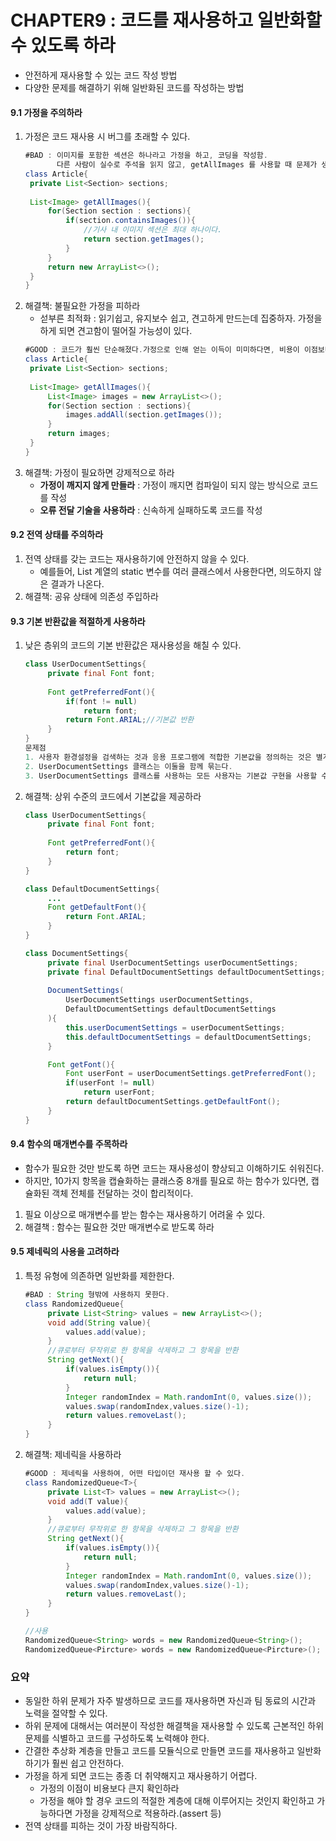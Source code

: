 # CHAPTER9 : 코드를 재사용하고 일반화할 수 있도록 하라

- 안전하게 재사용할 수 있는 코드 작성 방법
- 다양한 문제를 해결하기 위해 일반화된 코드를 작성하는 방법

#### 9.1 가정을 주의하라

1. 가정은 코드 재사용 시 버그를 초래할 수 있다.
   ````java
   #BAD : 이미지를 포함한 섹션은 하나라고 가정을 하고, 코딩을 작성함. 
          다른 사람이 실수로 주석을 읽지 않고, getAllImages 를 사용할 때 문제가 생길 수 있음.
   class Article{
    private List<Section> sections;
    
    List<Image> getAllImages(){
        for(Section section : sections){
            if(section.containsImages()){
                //기사 내 이미지 섹션은 최대 하나이다.
                return section.getImages();
            }
        }
        return new ArrayList<>();
    }
   }
   ````
2. 해결책: 불필요한 가정을 피하라
    - 섣부른 최적화 : 읽기쉽고, 유지보수 쉽고, 견고하게 만드는데 집중하자. 가정을 하게 되면 견고함이 떨어질 가능성이 있다.
   ````java
   #GOOD : 코드가 훨씬 단순해졌다.가정으로 인해 얻는 이득이 미미하다면, 비용이 이점보다 훨씬 클 수 있다.
   class Article{
    private List<Section> sections;
    
    List<Image> getAllImages(){
        List<Image> images = new ArrayList<>();
        for(Section section : sections){
            images.addAll(section.getImages());
        }
        return images;
    }
   }
   ````
3. 해결책: 가정이 필요하면 강제적으로 하라
    - **가정이 깨지지 않게 만들라** : 가정이 깨지면 컴파일이 되지 않는 방식으로 코드를 작성
    - **오류 전달 기술을 사용하라** : 신속하게 실패하도록 코드를 작성

#### 9.2 전역 상태를 주의하라

1. 전역 상태를 갖는 코드는 재사용하기에 안전하지 않을 수 있다.
    - 예를들어, List 계열의 static 변수를 여러 클래스에서 사용한다면, 의도하지 않은 결과가 나온다.
2. 해결책: 공유 상태에 의존성 주입하라

#### 9.3 기본 반환값을 적절하게 사용하라

1. 낮은 층위의 코드의 기본 반환값은 재사용성을 해칠 수 있다.
   ````java
   class UserDocumentSettings{
        private final Font font;
        
        Font getPreferredFont(){
            if(font != null) 
                return font;
            return Font.ARIAL;//기본값 반환
        }    
   }
   문제점
   1. 사용자 환경설정을 검색하는 것과 응용 프로그램에 적합한 기본값을 정의하는 것은 별개의 하위문제다.
   2. UserDocumentSettings 클래스는 이둘을 함께 묶는다.
   3. UserDocumentSettings 클래스를 사용하는 모든 사용자는 기본값 구현을 사용할 수밖에 없다.
   ````
2. 해결책: 상위 수준의 코드에서 기본값을 제공하라
   ````java
   class UserDocumentSettings{
        private final Font font;
        
        Font getPreferredFont(){
            return font;
        }    
   }
   
   class DefaultDocumentSettings{
        ...
        Font getDefaultFont(){
            return Font.ARIAL;
        }    
   }
   
   class DocumentSettings{
        private final UserDocumentSettings userDocumentSettings;
        private final DefaultDocumentSettings defaultDocumentSettings;
        
        DocumentSettings(
            UserDocumentSettings userDocumentSettings,
            DefaultDocumentSettings defaultDocumentSettings 
        ){
            this.userDocumentSettings = userDocumentSettings; 
            this.defaultDocumentSettings = defaultDocumentSettings;
        }
   
        Font getFont(){
            Font userFont = userDocumentSettings.getPreferredFont();
            if(userFont != null)
                return userFont;
            return defaultDocumentSettings.getDefaultFont();
        }
   }
   ````

#### 9.4 함수의 매개변수를 주목하라

- 함수가 필요한 것만 받도록 하면 코드는 재사용성이 향상되고 이해하기도 쉬워진다.
- 하지만, 10가지 항목을 캡슐화하는 클래스중 8개를 필요로 하는 함수가 있다면, 캡슐화된 객체 전체를 전달하는 것이 합리적이다.

1. 필요 이상으로 매개변수를 받는 함수는 재사용하기 어려울 수 있다.
2. 해결책 : 함수는 필요한 것만 매개변수로 받도록 하라

#### 9.5 제네릭의 사용을 고려하라

1. 특정 유형에 의존하면 일반화를 제한한다.
   ````java
   #BAD : String 형밖에 사용하지 못한다.
   class RandomizedQueue{
        private List<String> values = new ArrayList<>();
        void add(String value){
            values.add(value);
        }
        //큐로부터 무작위로 한 항목을 삭제하고 그 항목을 반환
        String getNext(){
            if(values.isEmpty()){
                return null;
            }
            Integer randomIndex = Math.randomInt(0, values.size());
            values.swap(randomIndex,values.size()-1);
            return values.removeLast();
        }
   }
   ````
2. 해결책: 제네릭을 사용하라
   ````java
   #GOOD : 제네릭을 사용하여, 어떤 타입이던 재사용 할 수 있다.
   class RandomizedQueue<T>{
        private List<T> values = new ArrayList<>();
        void add(T value){
            values.add(value);
        }
        //큐로부터 무작위로 한 항목을 삭제하고 그 항목을 반환
        String getNext(){
            if(values.isEmpty()){
                return null;
            }
            Integer randomIndex = Math.randomInt(0, values.size());
            values.swap(randomIndex,values.size()-1);
            return values.removeLast();
        }
   }
   
   //사용
   RandomizedQueue<String> words = new RandomizedQueue<String>();
   RandomizedQueue<Pircture> words = new RandomizedQueue<Pircture>();
   
   ````

### 요약

- 동일한 하위 문제가 자주 발생하므로 코드를 재사용하면 자신과 팀 동료의 시간과 노력을 절약할 수 있다.
- 하위 문제에 대해서는 여러분이 작성한 해결책을 재사용할 수 있도록 근본적인 하위 문제를 식별하고 코드를 구성하도록 노력해야 한다.
- 간결한 추상화 계층을 만들고 코드를 모듈식으로 만들면 코드를 재사용하고 일반화하기가 훨씬 쉽고 안전하다.
- 가정을 하게 되면 코드는 종종 더 취약해지고 재사용하기 어렵다.
    - 가정의 이점이 비용보다 큰지 확인하라
    - 가정을 해야 할 경우 코드의 적절한 계층에 대해 이루어지는 것인지 확인하고 가능하다면 가정을 강제적으로 적용하라.(assert 등)
- 전역 상태를 피하는 것이 가장 바람직하다.
